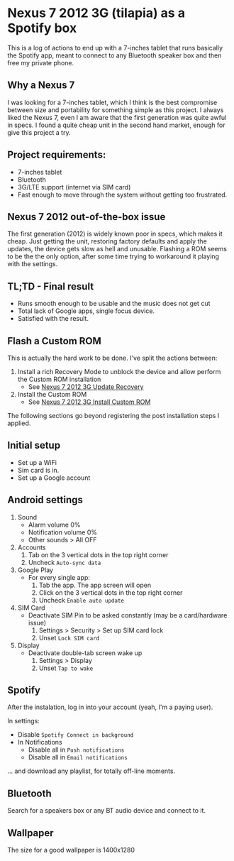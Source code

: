 # Nexus 7 2012 3G (tilapia) as a Spotify box
This is a log of actions to end up with a 7-inches tablet that runs basically the Spotify app, meant to connect to any Bluetooth speaker box and then free my private phone.

## Why a Nexus 7
I was looking for a 7-inches tablet, which I think is the best compromise between size and portability for something simple as this project.
I always liked the Nexus 7, even I am aware that the first generation was quite awful in specs.
I found a quite cheap unit in the second hand market, enough for give this project a try.

## Project requirements:
* 7-inches tablet
* Bluetooth
* 3G/LTE support (internet via SIM card)
* Fast enough to move through the system without getting too frustrated.

## Nexus 7 2012 out-of-the-box issue
The first generation (2012) is widely known poor in specs, which makes it cheap. Just getting the unit, restoring factory defaults and apply the updates, the device gets slow as hell and unusable. Flashing a ROM seems to be the the only option, after some time trying to workaround it playing with the settings.

## TL;TD - Final result
* Runs smooth enough to be usable and the music does not get cut
* Total lack of Google apps, single focus device.
* Satisfied with the result.

## Flash a Custom ROM
This is actually the hard work to be done. I've split the actions between:
1. Install a rich Recovery Mode to unblock the device and allow perform the Custom ROM installation
	* See [Nexus 7 2012 3G Update Recovery](nexus7-2012-3g-update-recovery.md)
2. Install the Custom ROM
	* See [Nexus 7 2012 3G Install Custom ROM](nexus7-2021-3g-install-custom-rom.md)

The following sections go beyond registering the post installation steps I applied.

## Initial setup
* Set up a WiFi
* Sim card is in.
* Set up a Google account

## Android settings
1. Sound
	* Alarm volume 0%
	* Notification volume 0%
	* Other sounds > All OFF
2. Accounts
	1. Tab on the 3 vertical dots in the top right corner
	2. Uncheck `Auto-sync data`
3. Google Play
	* For every single app:
		1. Tab the app. The app screen will open
		2. Click on the 3 vertical dots in the top right corner
		3. Uncheck `Enable auto update`
4. SIM Card
	* Deactivate SIM Pin to be asked constantly (may be a card/hardware issue)
		1. Settings > Security > Set up SIM card lock
		2. Unset `Lock SIM card`
5. Display
	* Deactivate double-tab screen wake up
		1. Settings > Display
		2. Unset `Tap to wake`

## Spotify
After the instalation, log in into your account (yeah, I'm a paying user).

In settings:
* Disable `Spotify Connect in background`
* In Notifications
	* Disable all in `Push notifications`
	* Disable all in `Email notifications`

... and download any playlist, for totally off-line moments.

## Bluetooth
Search for a speakers box or any BT audio device and connect to it.

## Wallpaper
The size for a good wallpaper is 1400x1280
